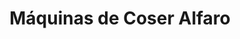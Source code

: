 ---
title: "Máquinas de Coser Alfaro"
url: /toluca-de-lerdo/maquinas-de-coser-alfaro/
shop: comercio
---